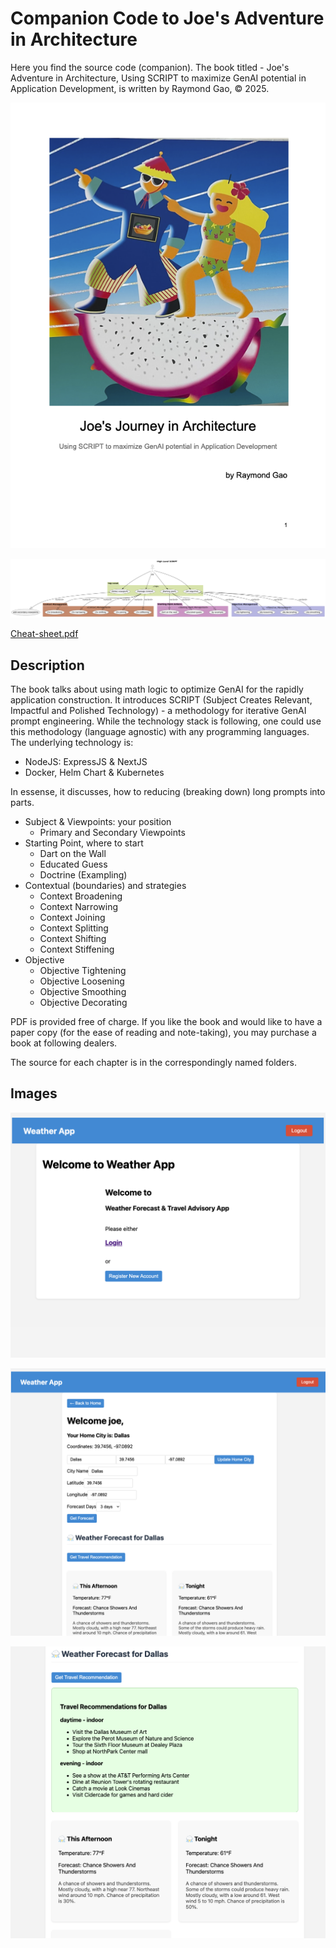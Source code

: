 # Companion Code to Joe's Adventure in Architecture
Here you find the source code (companion). 
The book titled - Joe's Adventure in Architecture, Using SCRIPT to maximize GenAI potential in Application Development, is written by Raymond Gao, © 2025.

![My Screenshot](./images/book-cover.png)

![Cheat Sheet](./attachments/cheat-sheet.png)

[Cheat-sheet.pdf](./attachments/cheat-sheet.pdf)

## Description
The book talks about using math logic to optimize GenAI for the rapidly application construction. It introduces SCRIPT (Subject Creates Relevant, Impactful and Polished Technology) - a methodology for iterative GenAI prompt engineering. While the technology stack is following, one could use this methodology (language agnostic) with any programming languages.
The underlying technology is:
- NodeJS: ExpressJS & NextJS
- Docker, Helm Chart & Kubernetes

In essense, it discusses, how to reducing (breaking down) long prompts into parts.
- Subject & Viewpoints: your position
  - Primary and Secondary Viewpoints
- Starting Point, where to start
  - Dart on the Wall
  - Educated Guess
  - Doctrine (Exampling)
- Contextual (boundaries) and strategies
  - Context Broadening
  - Context Narrowing
  - Context Joining
  - Context Splitting
  - Context Shifting
  - Context Stiffening
- Objective
  - Objective Tightening
  - Objective Loosening
  - Objective Smoothing
  - Objective Decorating

PDF is provided free of charge. If you like the book and would like to have a paper copy (for the ease of reading and note-taking), you may purchase a book at following dealers.

The source for each chapter is in the correspondingly named folders.

## Images
![Login Page](./images/login-page.png)

![Weather Forecast](./images/weather-forecast.png)

![Travel Tips](./images/travel-tips.png)
